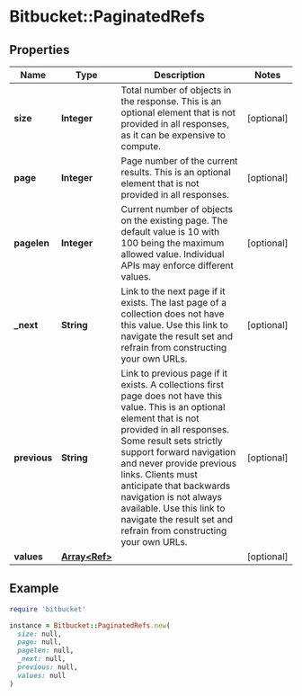 # Bitbucket::PaginatedRefs

## Properties

| Name | Type | Description | Notes |
| ---- | ---- | ----------- | ----- |
| **size** | **Integer** | Total number of objects in the response. This is an optional element that is not provided in all responses, as it can be expensive to compute. | [optional] |
| **page** | **Integer** | Page number of the current results. This is an optional element that is not provided in all responses. | [optional] |
| **pagelen** | **Integer** | Current number of objects on the existing page. The default value is 10 with 100 being the maximum allowed value. Individual APIs may enforce different values. | [optional] |
| **_next** | **String** | Link to the next page if it exists. The last page of a collection does not have this value. Use this link to navigate the result set and refrain from constructing your own URLs. | [optional] |
| **previous** | **String** | Link to previous page if it exists. A collections first page does not have this value. This is an optional element that is not provided in all responses. Some result sets strictly support forward navigation and never provide previous links. Clients must anticipate that backwards navigation is not always available. Use this link to navigate the result set and refrain from constructing your own URLs. | [optional] |
| **values** | [**Array&lt;Ref&gt;**](Ref.md) |  | [optional] |

## Example

```ruby
require 'bitbucket'

instance = Bitbucket::PaginatedRefs.new(
  size: null,
  page: null,
  pagelen: null,
  _next: null,
  previous: null,
  values: null
)
```

